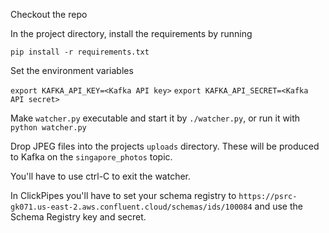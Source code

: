 Checkout the repo

In the project directory, install the requirements by running

`pip install -r requirements.txt`

Set the environment variables

`export KAFKA_API_KEY=<Kafka API key>`
`export KAFKA_API_SECRET=<Kafka API secret>`

Make `watcher.py` executable and start it by `./watcher.py`, or run it with `python watcher.py`

Drop JPEG files into the projects `uploads` directory.  These will be produced to Kafka on the `singapore_photos` topic.

You'll have to use ctrl-C to exit the watcher.

In ClickPipes you'll have to set your schema registry to `https://psrc-gk071.us-east-2.aws.confluent.cloud/schemas/ids/100084`
and use the Schema Registry key and secret.